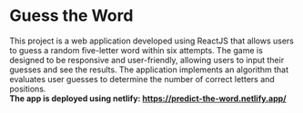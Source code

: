 # Guess the Word</br>
This project is a web application developed using ReactJS that allows users to guess a random five-letter word within six attempts. The game is designed to be responsive and user-friendly, allowing users to input their guesses and see the results. The application implements an algorithm that evaluates user guesses to determine the number of correct letters and positions.</br>
**The app is deployed using netlify: https://predict-the-word.netlify.app/**
